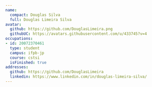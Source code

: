 ```yaml
---
name:
  compact: Douglas Silva
  full: Douglas Limeira Silva
avatar:
  github: https://github.com/DouglasLimeira.png
  githubUC: https://avatars.githubusercontent.com/u/433745?v=4
occupations:
- id: 20072370461
  type: student
  campus: ifpb-jp
  course: cstsi
  isFinished: true
addresses:
  github: https://github.com/DouglasLimeira
  linkedin: https://www.linkedin.com/in/douglas-limeira-silva/
---
```

